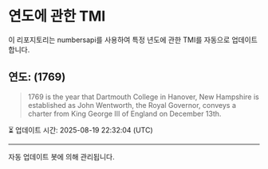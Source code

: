 
# 연도에 관한 TMI

이 리포지토리는 numbersapi를 사용하여 특정 년도에 관한 TMI를 자동으로 업데이트합니다.

## 연도: (1769)
> 1769 is the year that Dartmouth College in Hanover, New Hampshire is established as John Wentworth, the Royal Governor, conveys a charter from King George III of England on December 13th.

⏳ 업데이트 시간: 2025-08-19 22:32:04 (UTC)

---
자동 업데이트 봇에 의해 관리됩니다.
